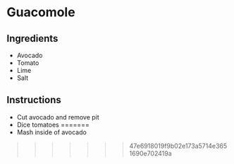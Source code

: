 
# Guacomole
## Ingredients
 * Avocado
 * Tomato
 * Lime
 * Salt
## Instructions
 * Cut avocado and remove pit
 * Dice tomatoes
=======
 * Mash inside of avocado
>>>>>>> 47e6918019f9b02e173a5714e3651690e702419a
